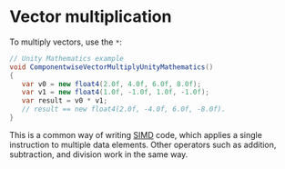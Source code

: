 # Vector multiplication

To multiply vectors, use the `*`:

```c#
// Unity Mathematics example
void ComponentwiseVectorMultiplyUnityMathematics()
{
   var v0 = new float4(2.0f, 4.0f, 6.0f, 8.0f);
   var v1 = new float4(1.0f, -1.0f, 1.0f, -1.0f);
   var result = v0 * v1;
   // result == new float4(2.0f, -4.0f, 6.0f, -8.0f).
}
```

This is a common way of writing [SIMD](https://en.wikipedia.org/wiki/Single_instruction,_multiple_data) code, which applies a single instruction to multiple data elements. Other operators such as addition, subtraction, and division work in the same way.